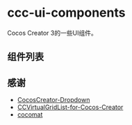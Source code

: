 # ccc-ui-components

Cocos Creator 3的一些UI组件。

## 组件列表

## 感谢

- [CocosCreator-Dropdown](https://github.com/ETRick/CocosCreator-Dropdown/tree/master)
- [CCVirtualGridList-for-Cocos-Creator](https://github.com/SituDana/CCVirtualGridList-for-Cocos-Creator)
- [cocomat](https://github.com/cocos/cocomat)
